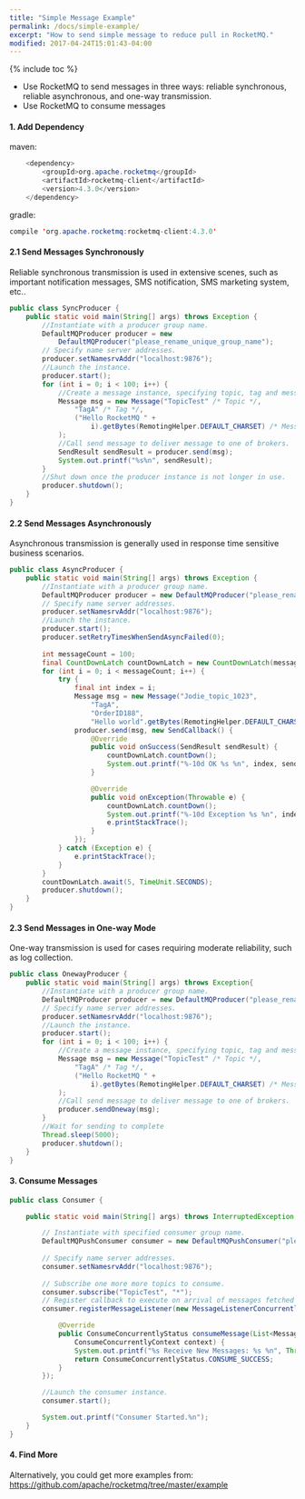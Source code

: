 ```yaml
---
title: "Simple Message Example"
permalink: /docs/simple-example/
excerpt: "How to send simple message to reduce pull in RocketMQ."
modified: 2017-04-24T15:01:43-04:00
---
```




{% include toc %}

* Use RocketMQ to send messages in three ways: reliable synchronous, reliable
asynchronous, and one-way transmission.
* Use RocketMQ to consume messages

#### 1. Add Dependency
maven:

```java
    <dependency>
        <groupId>org.apache.rocketmq</groupId>
        <artifactId>rocketmq-client</artifactId>
        <version>4.3.0</version>
    </dependency>
```

gradle:

```java
compile 'org.apache.rocketmq:rocketmq-client:4.3.0'
```

#### 2.1 Send Messages Synchronously

Reliable synchronous transmission is used in extensive scenes, such as
important notification messages, SMS notification, SMS marketing system, etc..

```java
public class SyncProducer {
    public static void main(String[] args) throws Exception {
        //Instantiate with a producer group name.
        DefaultMQProducer producer = new
            DefaultMQProducer("please_rename_unique_group_name");
        // Specify name server addresses.
        producer.setNamesrvAddr("localhost:9876");
        //Launch the instance.
        producer.start();
        for (int i = 0; i < 100; i++) {
            //Create a message instance, specifying topic, tag and message body.
            Message msg = new Message("TopicTest" /* Topic */,
                "TagA" /* Tag */,
                ("Hello RocketMQ " +
                    i).getBytes(RemotingHelper.DEFAULT_CHARSET) /* Message body */
            );
            //Call send message to deliver message to one of brokers.
            SendResult sendResult = producer.send(msg);
            System.out.printf("%s%n", sendResult);
        }
        //Shut down once the producer instance is not longer in use.
        producer.shutdown();
    }
}

```
#### 2.2 Send Messages Asynchronously

Asynchronous transmission is generally used in response time sensitive business scenarios.

```java
public class AsyncProducer {
    public static void main(String[] args) throws Exception {
        //Instantiate with a producer group name.
        DefaultMQProducer producer = new DefaultMQProducer("please_rename_unique_group_name");
        // Specify name server addresses.
        producer.setNamesrvAddr("localhost:9876");
        //Launch the instance.
        producer.start();
        producer.setRetryTimesWhenSendAsyncFailed(0);
        
        int messageCount = 100;
        final CountDownLatch countDownLatch = new CountDownLatch(messageCount);
        for (int i = 0; i < messageCount; i++) {
            try {
                final int index = i;
                Message msg = new Message("Jodie_topic_1023",
                    "TagA",
                    "OrderID188",
                    "Hello world".getBytes(RemotingHelper.DEFAULT_CHARSET));
                producer.send(msg, new SendCallback() {
                    @Override
                    public void onSuccess(SendResult sendResult) {
                        countDownLatch.countDown();
                        System.out.printf("%-10d OK %s %n", index, sendResult.getMsgId());
                    }

                    @Override
                    public void onException(Throwable e) {
                        countDownLatch.countDown();
                        System.out.printf("%-10d Exception %s %n", index, e);
                        e.printStackTrace();
                    }
                });
            } catch (Exception e) {
                e.printStackTrace();
            }
        }
        countDownLatch.await(5, TimeUnit.SECONDS);
        producer.shutdown();
    }
}
```

#### 2.3 Send Messages in One-way Mode

One-way transmission is used for cases requiring moderate reliability,
such as log collection.

```java
public class OnewayProducer {
    public static void main(String[] args) throws Exception{
        //Instantiate with a producer group name.
        DefaultMQProducer producer = new DefaultMQProducer("please_rename_unique_group_name");
        // Specify name server addresses.
        producer.setNamesrvAddr("localhost:9876");
        //Launch the instance.
        producer.start();
        for (int i = 0; i < 100; i++) {
            //Create a message instance, specifying topic, tag and message body.
            Message msg = new Message("TopicTest" /* Topic */,
                "TagA" /* Tag */,
                ("Hello RocketMQ " +
                    i).getBytes(RemotingHelper.DEFAULT_CHARSET) /* Message body */
            );
            //Call send message to deliver message to one of brokers.
            producer.sendOneway(msg);
        }
        //Wait for sending to complete
        Thread.sleep(5000);        
        producer.shutdown();
    }
}

```

#### 3. Consume Messages

```java
public class Consumer {

    public static void main(String[] args) throws InterruptedException, MQClientException {

        // Instantiate with specified consumer group name.
        DefaultMQPushConsumer consumer = new DefaultMQPushConsumer("please_rename_unique_group_name");
         
        // Specify name server addresses.
        consumer.setNamesrvAddr("localhost:9876");
        
        // Subscribe one more more topics to consume.
        consumer.subscribe("TopicTest", "*");
        // Register callback to execute on arrival of messages fetched from brokers.
        consumer.registerMessageListener(new MessageListenerConcurrently() {

            @Override
            public ConsumeConcurrentlyStatus consumeMessage(List<MessageExt> msgs,
                ConsumeConcurrentlyContext context) {
                System.out.printf("%s Receive New Messages: %s %n", Thread.currentThread().getName(), msgs);
                return ConsumeConcurrentlyStatus.CONSUME_SUCCESS;
            }
        });

        //Launch the consumer instance.
        consumer.start();

        System.out.printf("Consumer Started.%n");
    }
}
```

#### 4. Find More
Alternatively, you could get more examples from:
https://github.com/apache/rocketmq/tree/master/example


